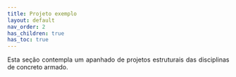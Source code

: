 ```yaml
---
title: Projeto exemplo
layout: default
nav_order: 2
has_children: true
has_toc: true
---
```


<p align = "justify">
  Esta seção contempla um apanhado de projetos estruturais das disciplinas de concreto armado.
</p>
